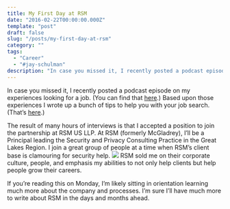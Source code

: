 ```yaml
---
title: My First Day at RSM
date: "2016-02-22T00:00:00.000Z"
template: "post"
draft: false
slug: "/posts/my-first-day-at-rsm"
category: ""
tags:
  - "Career"
  - "#jay-schulman"
description: "In case you missed it, I recently posted a podcast episode on my experiences looking for a job. (You can find that here.) Based upon those…"
---
```



In case you missed it, I recently posted a podcast episode on my experiences looking for a job. (You can find that [here](https://www.jayschulman.com/jay-gets-a-job/).) Based upon those experiences I wrote up a bunch of tips to help you with your job search. (That’s [here](https://www.jayschulman.com/hacking-your-infosec-job-hunt/).)

The result of many hours of interviews is that I accepted a position to join the partnership at RSM US LLP. At RSM (formerly McGladrey), I’ll be a Principal leading the Security and Privacy Consulting Practice in the Great Lakes Region. I join a great group of people at a time when RSM’s client base is clamouring for security help.
![](__GHOST_URL__/content/images/max/800/0-cLDc5n7zKcY6Iw5t.jpg)
RSM sold me on their corporate culture, people, and emphasis my abilities to not only help clients but help people grow their careers.

If you’re reading this on Monday, I’m likely sitting in orientation learning much more about the company and processes. I’m sure I’ll have much more to write about RSM in the days and months ahead.
